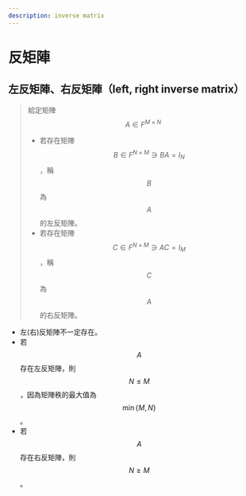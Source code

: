 ```yaml
---
description: inverse matrix
---
```


# 反矩陣

## 左反矩陣、右反矩陣（left, right inverse matrix）

> 給定矩陣$$ A \in F^{M \times N}$$
>
> * 若存在矩陣$$B \in F^{N \times M} \ni BA=I_N$$，稱$$B$$為$$A$$的左反矩陣。
> * 若存在矩陣$$C \in F^{ N \times M} \ni AC=I_M$$，稱$$C$$為$$A$$的右反矩陣。

* 左\(右\)反矩陣不一定存在。
* 若$$A$$存在左反矩陣，則$$N \leq M$$，因為矩陣秩的最大值為$$\min\{M,N\}$$。
* 若$$A$$存在右反矩陣，則$$N \geq M$$。





